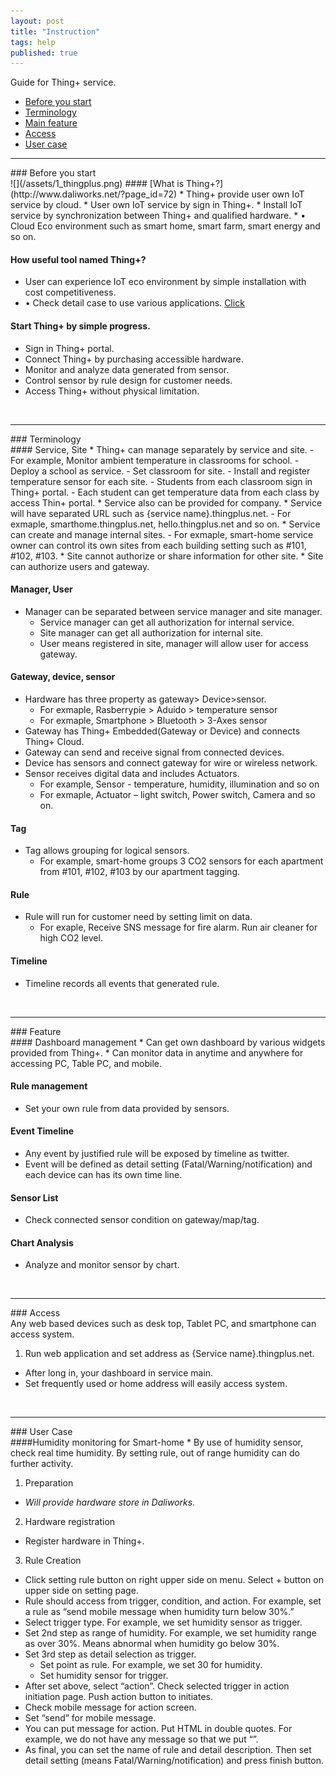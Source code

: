 ```yaml
---
layout: post
title: "Instruction"
tags: help
published: true
---
```


Guide for Thing+ service.

* [Before you start ](#id-starting)
* [Terminology ](#id-term) 
* [Main feature](#id-feature)
* [Access](#id-anytime)
* [User case](#id-usecase)

---
<div id='id-starting'/>
### Before you start
<br>
![](/assets/1_thingplus.png)
#### [What is Thing+?](http://www.daliworks.net/?page_id=72)
  * Thing+ provide user own IoT service by cloud.
  * User own IoT service by sign in Thing+. 
  * Install IoT service by synchronization between Thing+ and qualified hardware.  
  * •	Cloud Eco environment such as smart home, smart farm, smart energy and so on.  

#### How useful tool named Thing+?
* User can experience IoT eco environment by simple installation with cost competitiveness.
* •	Check detail case to use various applications.  [Click](http://www.daliworks.net/?page_id=94)

#### Start Thing+ by simple progress.
  *	Sign in Thing+ portal.
  *	Connect Thing+ by purchasing accessible hardware.
  *	Monitor and analyze data generated from sensor. 
  *	Control sensor by rule design for customer needs.  
  *	Access Thing+ without physical limitation. 
 
<br>

---
<div id='id-term'/>
### Terminology
<br>
#### Service, Site
* Thing+ can manage separately by service and site.
  - For	example, Monitor ambient temperature in classrooms for school.
    - Deploy a school as service. 
    - Set classroom for site. 
    - Install and register temperature sensor for each site. 
    - Students from each classroom sign in Thing+ portal. 
    - Each student can get temperature data from each class by access Thin+ portal.   
* Service also can be provided for company.
* Service will have separated URL such as {service name}.thingplus.net.  
  - For exmaple, smarthome.thingplus.net, hello.thingplus.net and so on.
* Service can create and manage internal sites.  
  - For exmaple, smart-home service owner can control its own sites from each building setting such as #101, #102, #103.  
*	Site cannot authorize or share information for other site.  
* Site can authorize users and gateway.  

#### Manager, User
* Manager can be separated between service manager and site manager.  
  - Service manager can get all authorization for internal service. 
  - Site manager can get all authorization for internal site. 
  - User means registered in site, manager will allow user for access gateway.

#### Gateway, device, sensor 
* Hardware has three property as gateway> Device>sensor.  
    - For exmaple, Rasberrypie > Aduido > temperature sensor
    - For exmaple, Smartphone > Bluetooth > 3-Axes sensor 
* Gateway has Thing+ Embedded(Gateway or Device) and connects Thing+ Cloud.
* Gateway can send and receive signal from connected devices. 
* Device has sensors and connect gateway for wire or wireless network.  
* Sensor receives digital data and includes Actuators. 
  - For example, Sensor - temperature, humidity, illumination and so on 
  - For exmaple, Actuator – light switch, Power switch, Camera and so on. 

#### Tag
* Tag allows grouping for logical sensors. 
  - For example, smart-home groups 3 CO2 sensors for each apartment from #101, #102, #103 by our apartment tagging. 

#### Rule
* Rule will run for customer need by setting limit on data.  
  - For exaple, Receive SNS message for fire alarm. Run air cleaner for high CO2 level.  

#### Timeline
* Timeline records all events that generated rule.  

<br>

---
<div id='id-feature'/>
### Feature
<br>
#### Dashboard management
* Can get own dashboard by various widgets provided from Thing+. 
* Can monitor data in anytime and anywhere for accessing PC, Table PC, and mobile.

<!---
* [Detail description]()
-->

#### Rule management
* Set your own rule from data provided by sensors. 

<!---
* [Detail description]()
-->

#### Event Timeline 
* Any event by justified rule will be exposed by timeline as twitter.  
* Event will be defined as detail setting (Fatal/Warning/notification) and each device can has its own time line.  

<!---
* [Detail description]()
-->

#### Sensor List
* Check connected sensor condition on gateway/map/tag. 

<!---
* [Detail description]()
-->

#### Chart Analysis
* Analyze and monitor sensor by chart. 

<!---
* [Detail description]()
-->

<br>

---
<div id='id-anytime'/>
### Access
<br>
Any web based devices such as desk top, Tablet PC, and smartphone can access system.

1. Run web application and set address as {Service name}.thingplus.net. 
* After long in, your dashboard in service main. 
* Set frequently used or home address will easily access system. 

<br>

---
<div id='id-usecase'/>
### User Case
<br>
####Humidity monitoring for Smart-home
  * By use of humidity sensor, check real time humidity. By setting rule, out of range humidity can do further activity. 

1. Preparation
  * _Will provide hardware store in Daliworks._
2. Hardware registration
  * Register hardware in Thing+.
3. Rule Creation
  * Click setting rule button on right upper side on menu. Select + button on upper side on setting page.  
  * Rule should access from trigger, condition, and action. For example, set a rule as “send mobile message when humidity turn below 30%.”
  * Select trigger type. For example, we set humidity sensor as trigger.  
  * Set 2nd step as range of humidity. For example, we set humidity range as over 30%. Means abnormal when humidity go below 30%.  
  * Set 3rd step as detail selection as trigger.  
    - Set point as rule. For example, we set 30 for humidity. 
    - Set humidity sensor for trigger. 
  * After set above, select “action”. Check selected trigger in action initiation page. Push action button to initiates.
  * Check mobile message for action screen. 
  * Set “send” for mobile message.  
  * You can put message for action. Put HTML in double quotes.  For example, we do not have any message so that we put “”.
  * As final, you can set the name of rule and detail description. Then set detail setting (means Fatal/Warning/notification) and press finish button.  

<!---
  * Other cases

#### Air ventilation in office 
1. preparation
  - Hardware

2. Register Hardware 

3. Make rule
* If high CO2 level, open the windows.  

#### Contorl
-->

<!---
1. Before you start
* Terminalogy
* Features
* Aceess
* User case
-->
